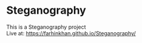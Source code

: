 # Steganography
This is a Steganography project <br>
Live at: https://farhinkhan.github.io/Steganography/
